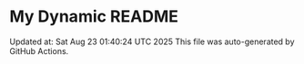 # My Dynamic README
Updated at: Sat Aug 23 01:40:24 UTC 2025
This file was auto-generated by GitHub Actions.
